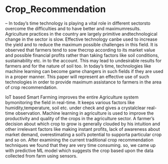 # Crop_Recommendation

– In today’s time technology is playing a vital role in different sectorsto overcome the difficulties and to have better and maximumresults. Agriculture practices in the country are largely primitive andtechnological change in the sector is slow. Effective technology canbe used to increase the yield and to reduce the maximum possible challenges in this field. It is observed that farmers tend to sow thecrop according to its market value and possible financial profits rather than taking factors like soil conditions, sustainability etc. in to the account. This may lead to undesirable results for farmers and for the nature of soil too. In today’s time, technologies like machine learning can become game changers in such fields if they are used in a proper manner. This paper will represent an effective use of such technologies in order to provide maximum assistance to farmers in the area of crop recommendation.

IoT based Smart Farming improves the entire Agriculture system bymonitoring the field in real-time. It keeps various factors like humidity,temperature, soil etc. under check and gives a crystalclear real-time observation. Machine learning in agriculture is used to improve the productivity and quality of the crops in the agriculture sector. A farmer’s decision about which crop to grow is generally clouded by his intuition and other irrelevant factors like making instant profits, lack of awareness about market demand, overestimating a soil’s potential to supporta particular crop and so on. After examining the current traditional crop recommendation techniques we found that they are very time consuming. so, we came up with predictive ML model which suggests the crop based upon the data collected from farm using sensors.

